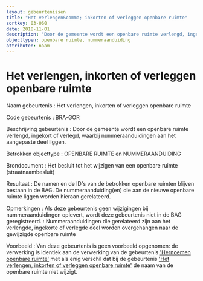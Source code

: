 ```yaml
---
layout: gebeurtenissen
title: "Het verlengen&comma; inkorten of verleggen openbare ruimte"
sortkey: 03-060
date: 2018-11-01
description: "Door de gemeente wordt een openbare ruimte verlengd, ingekort of verlegd, waarbij nummeraanduidingen aan het aangepaste deel liggen."
objecttypen: openbare ruimte, nummeraanduiding
attributen: naam
---
```


# Het verlengen, inkorten of verleggen openbare ruimte

Naam gebeurtenis
: Het verlengen, inkorten of verleggen openbare ruimte

Code gebeurtenis
: BRA-GOR

Beschrijving gebeurtenis
: Door de gemeente wordt een openbare ruimte verlengd, ingekort of verlegd, waarbij nummeraanduidingen aan het aangepaste deel liggen.

Betrokken objecttype
: OPENBARE RUIMTE en NUMMERAANDUIDING

Brondocument
: Het besluit tot het wijzigen van een openbare ruimte (straatnaambesluit)

Resultaat
: De namen en de ID's van de betrokken openbare ruimten blijven bestaan in de BAG. De nummeraanduiding(en) die aan de nieuwe openbare ruimte liggen worden hieraan gerelateerd.

Opmerkingen
: Als deze gebeurtenis geen wijzigingen bij nummeraanduidingen oplevert, wordt deze gebeurtenis niet in de BAG geregistreerd.
: Nummeraanduidingen die gerelateerd zijn aan het verlengde, ingekorte of verlegde deel worden overgehangen naar de gewijzigde openbare ruimte

Voorbeeld
: Van deze gebeurtenis is geen voorbeeld opgenomen: de verwerking is identiek aan de verwerking van de gebeurtenis ['Hernoemen openbare ruimte']({{-site.baseurl-}}/gebeurtenissen/hernoemen-openbare-ruimte) met als enig verschil dat bij de gebeurtenis ['Het verlengen, inkorten of verleggen openbare ruimte']({{-site.baseurl-}}/gebeurtenissen/het-verlengen,-inkorten-of-verleggen-openbare-ruimte) de naam van de openbare ruimte niet wijzigt.
